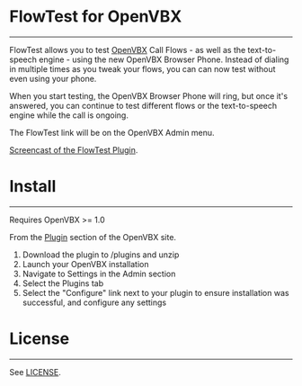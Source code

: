 # FlowTest for OpenVBX
-----------------------------
FlowTest allows you to test [OpenVBX][1] Call Flows - as well as the 
text-to-speech engine - using the new OpenVBX Browser Phone. Instead of 
dialing in multiple times as you tweak your flows, you can can now test 
without even using your phone.

When you start testing, the OpenVBX Browser Phone will ring, but once it's 
answered, you can continue to test different flows or the text-to-speech 
engine while the call is ongoing.

The FlowTest link will be on the OpenVBX Admin menu.

[Screencast of the FlowTest Plugin][2].

[1]: http://openvbx.org/
[2]: http://www.youtube.com/watch?v=fsOjX3UqPkM


# Install
-----------------------------
Requires OpenVBX  >= 1.0

From the [Plugin][3] section of the OpenVBX site.

1. Download the plugin to /plugins and unzip
2. Launch your OpenVBX installation
3. Navigate to Settings in the Admin section
4. Select the Plugins tab
5. Select the "Configure" link next to your plugin to ensure installation was 
successful, and configure any settings

[3]: http://openvbx.org/plugins/

# License
-----------------------------
See [LICENSE](https://github.com/tjlytle/FlowTest/blob/master/LICENSE).
